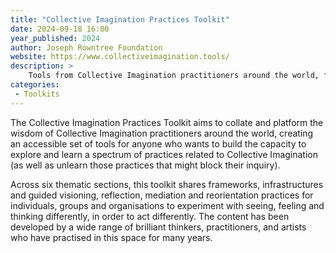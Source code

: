 ```yaml
---
title: "Collective Imagination Practices Toolkit"
date: 2024-09-18 16:00
year_published: 2024
author: Joseph Rowntree Foundation
website: https://www.collectiveimagination.tools/
description: >
    Tools from Collective Imagination practitioners around the world, for anyone who wants to build the capacity to explore and learn ways of creating better, more hopeful futures, together.
categories:
 - Toolkits
---
```



The Collective Imagination Practices Toolkit aims to collate and platform the wisdom of Collective Imagination practitioners around the world, creating an accessible set of tools for anyone who wants to build the capacity to explore and learn a spectrum of practices related to Collective Imagination (as well as unlearn those practices that might block their inquiry). 

Across six thematic sections, this toolkit shares frameworks, infrastructures and guided visioning, reflection, mediation and reorientation practices for individuals, groups and organisations to experiment with seeing, feeling and thinking differently, in order to act differently. The content has been developed by a wide range of brilliant thinkers, practitioners, and artists who have practised in this space for many years.